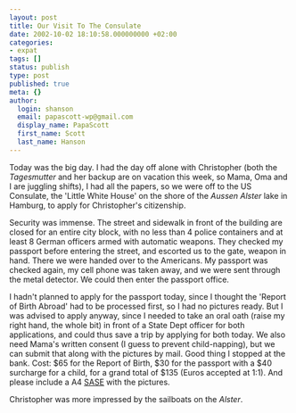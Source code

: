 ```yaml
---
layout: post
title: Our Visit To The Consulate
date: 2002-10-02 18:10:58.000000000 +02:00
categories:
- expat
tags: []
status: publish
type: post
published: true
meta: {}
author:
  login: shanson
  email: papascott-wp@gmail.com
  display_name: PapaScott
  first_name: Scott
  last_name: Hanson
---
```

<p>Today was the big day. I had the day off alone with Christopher (both the <i>Tagesmutter</i> and her backup are on vacation this week, so Mama, Oma and I are juggling shifts), I had all the papers, so we were off to the US Consulate, the 'Little White House' on the shore of the <i>Aussen Alster</i> lake in Hamburg, to apply for Christopher's citizenship.</p>
<p>Security was immense. The street and sidewalk in front of the building are closed for an entire city block, with no less than 4 police containers and at least 8 German officers armed with automatic weapons. They checked my passport before entering the street, and escorted  us to the gate, weapon in hand. There we were handed over to the Americans. My passport was checked again, my cell phone was taken away, and we were sent through the metal detector. We could then enter the passport office.</p>
<p>I hadn't planned to apply for the passport today, since I thought the 'Report of Birth Abroad' had to be processed first, so I had no pictures ready. But I was advised to apply anyway, since I needed to take an oral oath (raise my right hand, the whole bit) in front of a State Dept officer for both applications, and could thus save a trip by applying for both today. We also need Mama's written consent (I guess to prevent child-napping), but we can submit that along with the pictures by mail. Good thing I stopped at the bank. Cost: $65 for the Report of Birth, $30 for the passport with a $40 surcharge for a child, for a grand total of $135 (Euros accepted at 1:1). And please include a A4 <a href="http://www.genealogy.com/00000820.html">SASE</a> with the pictures.</p>
<p>Christopher was more impressed by the sailboats on the <i>Alster</i>.</p>
